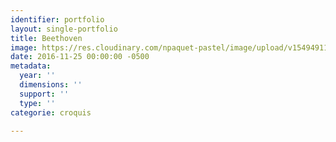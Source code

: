 ```yaml
---
identifier: portfolio
layout: single-portfolio
title: Beethoven
image: https://res.cloudinary.com/npaquet-pastel/image/upload/v1549491194/7D288BA9-308C-4C21-B5BF-021FC41E53E7.jpg
date: 2016-11-25 00:00:00 -0500
metadata:
  year: ''
  dimensions: ''
  support: ''
  type: ''
categorie: croquis

---
```

